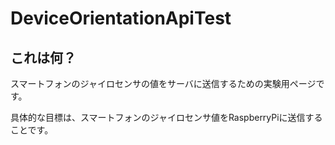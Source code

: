 # DeviceOrientationApiTest

## これは何？
スマートフォンのジャイロセンサの値をサーバに送信するための実験用ページです。

具体的な目標は、スマートフォンのジャイロセンサ値をRaspberryPiに送信することです。
